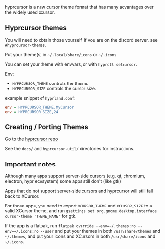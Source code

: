 hyprcursor is a new cursor theme format that has many advantages
over the widely used xcursor.

## Hyprcursor themes

You will need to obtain those yourself. If you are on the discord server, see `#hyprcursor-themes`.

Put your theme(s) in `~/.local/share/icons` or `~/.icons`

You can set your theme with envvars, or with `hyprctl setcursor`.

Env:
 - `HYPRCURSOR_THEME` controls the theme.
 - `HYPRCURSOR_SIZE` controls the cursor size.

example snippet of `hyprland.conf`:

```ini
env = HYPRCURSOR_THEME,MyCursor
env = HYPRCURSOR_SIZE,24
```

## Creating / Porting Themes

Go to the [hyprcursor repo](https://github.com/hyprwm/hyprcursor)

See the `docs/` and `hyprcursor-util/` directories for instructions.

## Important notes

Although many apps support server-side cursors (e.g. qt, chromium, electron, hypr ecosystem)
some apps still don't (like gtk)

Apps that do not support server-side cursors and hyprcursor will still fall back to XCursor.

For those apps, you need to export `XCURSOR_THEME` and `XCURSOR_SIZE` to a valid XCursor theme,
and run `gsettings set org.gnome.desktop.interface cursor-theme 'THEME_NAME'` for gtk.

If the app is a flatpak, run `flatpak override --env=~/.themes:ro --env=~/.icons:ro --user` and put
your themes in both `/usr/share/themes` and `~/.themes`, and put your
icons and XCursors in both `/usr/share/icons` and `~/.icons`.